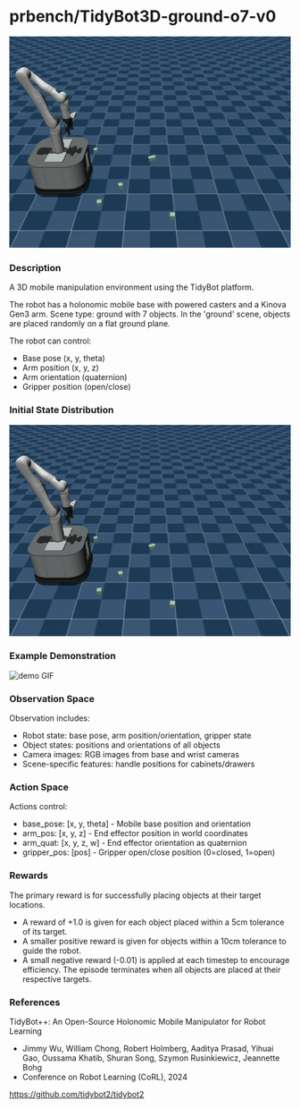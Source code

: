 # prbench/TidyBot3D-ground-o7-v0
![random action GIF](assets/random_action_gifs/TidyBot3D-ground-o7.gif)

### Description
A 3D mobile manipulation environment using the TidyBot platform.
        
The robot has a holonomic mobile base with powered casters and a Kinova Gen3 arm.
Scene type: ground with 7 objects. In the 'ground' scene,
objects are placed randomly on a flat ground plane.

The robot can control:
- Base pose (x, y, theta)
- Arm position (x, y, z)
- Arm orientation (quaternion)
- Gripper position (open/close)

### Initial State Distribution
![initial state GIF](assets/initial_state_gifs/TidyBot3D-ground-o7.gif)

### Example Demonstration
![demo GIF](assets/demo_gifs/TidyBot3D-ground-o7.gif)

### Observation Space
Observation includes:
- Robot state: base pose, arm position/orientation, gripper state
- Object states: positions and orientations of all objects
- Camera images: RGB images from base and wrist cameras
- Scene-specific features: handle positions for cabinets/drawers


### Action Space
Actions control:
- base_pose: [x, y, theta] - Mobile base position and orientation
- arm_pos: [x, y, z] - End effector position in world coordinates
- arm_quat: [x, y, z, w] - End effector orientation as quaternion
- gripper_pos: [pos] - Gripper open/close position (0=closed, 1=open)


### Rewards
The primary reward is for successfully placing objects
at their target locations.
- A reward of +1.0 is given for each object placed within a 5cm tolerance of its target.
- A smaller positive reward is given for objects within a 10cm tolerance to guide the robot.
- A small negative reward (-0.01) is applied at each timestep to encourage efficiency.
The episode terminates when all objects are placed at their respective targets.


### References
TidyBot++: An Open-Source Holonomic Mobile Manipulator
for Robot Learning
- Jimmy Wu, William Chong, Robert Holmberg, Aaditya Prasad, Yihuai Gao, 
  Oussama Khatib, Shuran Song, Szymon Rusinkiewicz, Jeannette Bohg
- Conference on Robot Learning (CoRL), 2024

https://github.com/tidybot2/tidybot2
